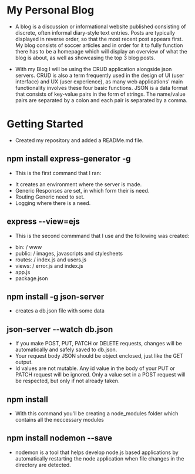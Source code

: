 # My Personal Blog
- A blog is a discussion or informational website published consisting of discrete, often informal diary-style text entries. Posts are         typically displayed in reverse order, so that the most recent post appears first. My blog consists of soccer articles and in order for it    to fully function there has to be a homepage which will display an overview of what the blog is about, as well as showcasing the top 3       blog posts.

- With my Blog I will be using the CRUD application alongside json servers. CRUD is also a term frequently used in the design of UI (user      interface) and UX (user experience), as many web applications' main functionality involves these four basic functions. JSON is a data        format that consists of key-value pairs in the form of strings. The name/value pairs are separated by a colon and each pair is separated     by a comma.

# Getting Started
- Created my repository and added a READMe.md file.

## npm install express-generator -g
* This is the first command that I ran:

- It creates an environment where the server is made.
- Generic Responses are set, in which form their is need.
- Routing Generic need to set.
- Logging where there is a need.

## express --view=ejs
* This is the second commmand that I use and the following was created:

- bin: / www
- public: / images, javascripts and stylesheets
- routes: / index.js and users.js
- views: / error.js and index.js
- app.js
- package.json

## npm install -g json-server
- creates a db.json file with some data

## json-server --watch db.json
- If you make POST, PUT, PATCH or DELETE requests, changes will be automatically and safely saved to db.json.
- Your request body JSON should be object enclosed, just like the GET output.
- Id values are not mutable. Any id value in the body of your PUT or PATCH request will be ignored. Only a value set in a POST request will    be respected, but only if not already taken.

## npm install
- With this command you'll be creating a node_modules folder which contains all the neccessary modules

## npm install nodemon --save
- nodemon is a tool that helps develop node.js based applications by automatically restarting the node application when file changes in the    directory are detected.